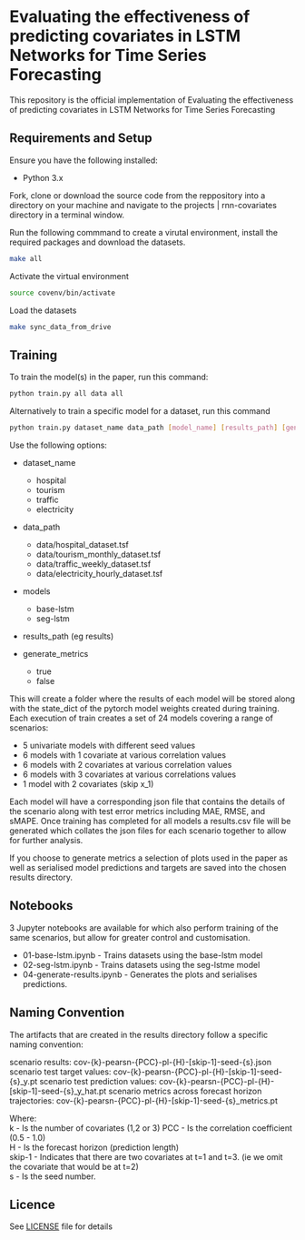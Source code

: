 # Evaluating the effectiveness of predicting covariates in LSTM Networks for Time Series Forecasting

This repository is the official implementation of Evaluating the effectiveness of predicting covariates in LSTM Networks for Time Series Forecasting

## Requirements and Setup
Ensure you have the following installed:
- Python 3.x

Fork, clone or download the source code from the reppository into a directory on your machine and navigate to the projects | rnn-covariates directory 
in a terminal window.

Run the following commmand to create a virutal environment, install the required packages and download the datasets.

```bash
make all
```

Activate the virtual environment
```bash
source covenv/bin/activate
```

Load the datasets
```bash
make sync_data_from_drive
```



## Training
To train the model(s) in the paper, run this command:
```bash
python train.py all data all
```


Alternatively to train a specific model for a dataset, run this command
```bash
python train.py dataset_name data_path [model_name] [results_path] [generate_metrics]
```
Use the following options:

- dataset_name
    - hospital
    - tourism
    - traffic
    - electricity

- data_path
    - data/hospital_dataset.tsf
    - data/tourism_monthly_dataset.tsf
    - data/traffic_weekly_dataset.tsf
    - data/electricity_hourly_dataset.tsf

- models
    - base-lstm
    - seg-lstm

- results_path (eg results)

- generate_metrics
    - true
    - false

This will create a folder where the results of each model will be stored along with the state_dict of the pytorch model weights created during training. 
Each execution of train creates a set of 24 models covering a range of scenarios:
 - 5 univariate models with different seed values
 - 6 models with 1 covariate at various correlation values
 - 6 models with 2 covariates at various correlation values
 - 6 models with 3 covariates at various correlations values 
 - 1 model with 2 covariates (skip x_1)  

Each model will have a corresponding json file that contains the details of the scenario along with test error metrics including MAE, RMSE, and sMAPE. Once training has completed for all models a results.csv file will be generated which collates the json files for each scenario together to allow for further analysis.   

If you choose to generate metrics a selection of plots used in the paper as well as serialised model predictions and targets are saved into the chosen results directory. 

## Notebooks 
3 Jupyter notebooks are available for which also perform training of the same scenarios, but allow for greater control and customisation. 
 - 01-base-lstm.ipynb - Trains datasets using the base-lstm model
 - 02-seg-lstm.ipynb - Trains datasets using the seg-lstme model
 - 04-generate-results.ipynb - Generates the plots and serialises predictions. 


## Naming Convention
The artifacts that are created in the results directory follow a specific naming convention:

scenario results: cov-{k}-pearsn-{PCC}-pl-{H}-[skip-1]-seed-{s}.json
scenario test target values: cov-{k}-pearsn-{PCC}-pl-{H}-[skip-1]-seed-{s}_y.pt
scenario test prediction values: cov-{k}-pearsn-{PCC}-pl-{H}-[skip-1]-seed-{s}_y_hat.pt
scenario metrics across forecast horizon trajectories: cov-{k}-pearsn-{PCC}-pl-{H}-[skip-1]-seed-{s}_metrics.pt

Where:  
k - Is the number of covariates (1,2 or 3) 
PCC - Is the correlation coefficient (0.5  - 1.0)  
H - Is the forecast horizon (prediction length)  
skip-1 - Indicates that there are two covariates at t=1 and t=3. (ie we omit the covariate that would be at t=2)  
s - Is the seed number.  



## Licence
See [LICENSE](LICENSE) file for details